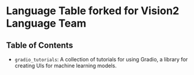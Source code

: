 # Language Table forked for Vision2 Language Team

## Table of Contents

- `gradio_tutorials`: A collection of tutorials for using Gradio, a library for creating UIs for machine learning models.
